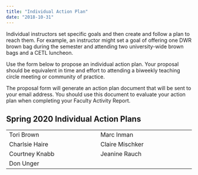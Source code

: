 ```yaml
---
title: "Individual Action Plan"
date: "2018-10-31"
---
```


Individual instructors set specific goals and then create and follow a plan to reach them. For example, an instructor might set a goal of offering one DWR brown bag during the semester and attending two university-wide brown bags and a CETL luncheon.

Use the form below to propose an individual action plan. Your proposal should be equivalent in time and effort to attending a biweekly teaching circle meeting or community of practice.

The proposal form will generate an action plan document that will be sent to your email address. You should use this document to evaluate your action plan when completing your Faculty Activity Report.

## Spring 2020 Individual Action Plans

<table><tbody><tr><td width="306">Tori Brown</td><td width="318">Marc Inman</td></tr><tr><td width="306">Charlsie Haire</td><td width="318">Claire Mischker</td></tr><tr><td width="306">Courtney Knabb</td><td width="318">Jeanine Rauch</td></tr><tr><td width="306">Don Unger</td><td width="318">&nbsp;</td></tr></tbody></table>
